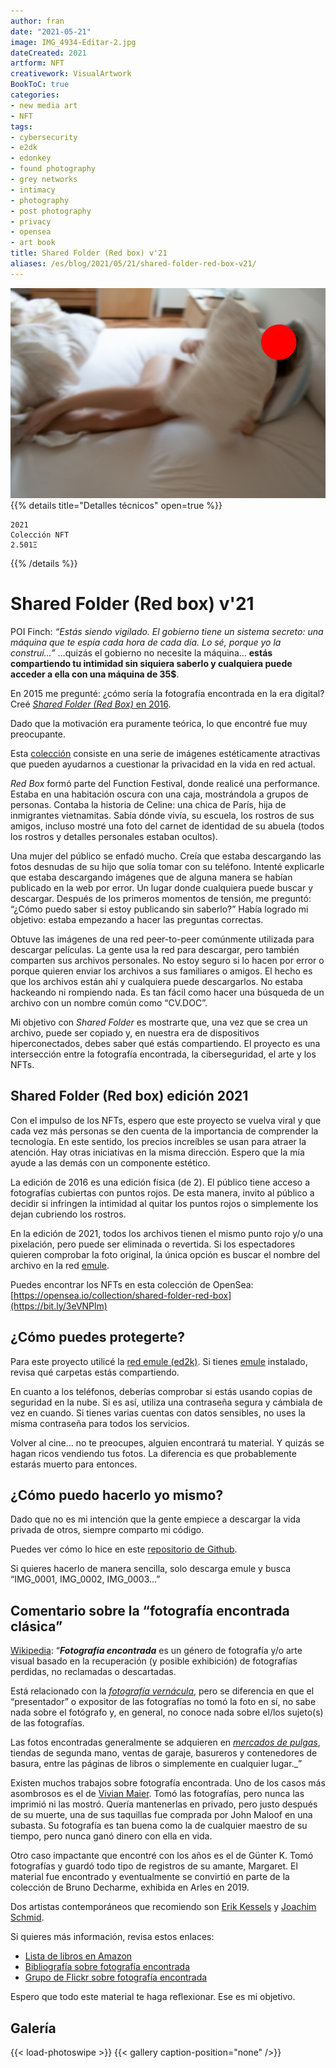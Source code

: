 ```yaml
---
author: fran
date: "2021-05-21"
image: IMG_4934-Editar-2.jpg
dateCreated: 2021
artform: NFT
creativework: VisualArtwork
BookToC: true
categories:
- new media art
- NFT
tags:
- cybersecurity
- e2dk
- edonkey
- found photography
- grey networks
- intimacy
- photography
- post photography
- privacy
- opensea
- art book
title: Shared Folder (Red box) v'21
aliases: /es/blog/2021/05/21/shared-folder-red-box-v21/
---
```

![](IMG_4934-Editar-2.jpg)
{{% details title="Detalles técnicos" open=true %}}
````
2021
Colección NFT
2.501Ξ
````
{{% /details %}}

# Shared Folder (Red box) v'21

POI Finch: _“Estás siendo vigilado. El gobierno tiene un sistema secreto: una máquina que te espía cada hora de cada día. Lo sé, porque yo la construí…”_ …quizás el gobierno no necesite la máquina… **estás compartiendo tu intimidad sin siquiera saberlo y cualquiera puede acceder a ella con una máquina de 35$**.

En 2015 me pregunté: ¿cómo sería la fotografía encontrada en la era digital? Creé [_Shared Folder (Red Box)_ en 2016](../Shared_folder_red_box).

Dado que la motivación era puramente teórica, lo que encontré fue muy preocupante.

Esta [colección](https://bit.ly/3eVNPlm) consiste en una serie de imágenes estéticamente atractivas que pueden ayudarnos a cuestionar la privacidad en la vida en red actual.

_Red Box_ formó parte del Function Festival, donde realicé una performance. Estaba en una habitación oscura con una caja, mostrándola a grupos de personas. Contaba la historia de Celine: una chica de París, hija de inmigrantes vietnamitas. Sabía dónde vivía, su escuela, los rostros de sus amigos, incluso mostré una foto del carnet de identidad de su abuela (todos los rostros y detalles personales estaban ocultos).

Una mujer del público se enfadó mucho. Creía que estaba descargando las fotos desnudas de su hijo que solía tomar con su teléfono. Intenté explicarle que estaba descargando imágenes que de alguna manera se habían publicado en la web por error. Un lugar donde cualquiera puede buscar y descargar. Después de los primeros momentos de tensión, me preguntó: “¿Cómo puedo saber si estoy publicando sin saberlo?” Había logrado mi objetivo: estaba empezando a hacer las preguntas correctas.

Obtuve las imágenes de una red peer-to-peer comúnmente utilizada para descargar películas. La gente usa la red para descargar, pero también comparten sus archivos personales. No estoy seguro si lo hacen por error o porque quieren enviar los archivos a sus familiares o amigos. El hecho es que los archivos están ahí y cualquiera puede descargarlos. No estaba hackeando ni rompiendo nada. Es tan fácil como hacer una búsqueda de un archivo con un nombre común como “CV.DOC”.

Mi objetivo con _Shared Folder_ es mostrarte que, una vez que se crea un archivo, puede ser copiado y, en nuestra era de dispositivos hiperconectados, debes saber qué estás compartiendo. El proyecto es una intersección entre la fotografía encontrada, la ciberseguridad, el arte y los NFTs.

## Shared Folder (Red box) edición 2021

Con el impulso de los NFTs, espero que este proyecto se vuelva viral y que cada vez más personas se den cuenta de la importancia de comprender la tecnología. En este sentido, los precios increíbles se usan para atraer la atención. Hay otras iniciativas en la misma dirección. Espero que la mía ayude a las demás con un componente estético.

La edición de 2016 es una edición física (de 2). El público tiene acceso a fotografías cubiertas con puntos rojos. De esta manera, invito al público a decidir si infringen la intimidad al quitar los puntos rojos o simplemente los dejan cubriendo los rostros.

En la edición de 2021, todos los archivos tienen el mismo punto rojo y/o una pixelación, pero puede ser eliminada o revertida. Si los espectadores quieren comprobar la foto original, la única opción es buscar el nombre del archivo en la red [emule](https://www.emule-project.net/home/perl/general.cgi?l=1).

Puedes encontrar los NFTs en esta colección de OpenSea: [https://opensea.io/collection/shared-folder-red-box](https://bit.ly/3eVNPlm)

## ¿Cómo puedes protegerte?

Para este proyecto utilicé la [red emule (ed2k)](https://en.wikipedia.org/wiki/EDonkey_network). Si tienes [emule](https://www.emule-project.net/home/perl/general.cgi?l=1) instalado, revisa qué carpetas estás compartiendo.

En cuanto a los teléfonos, deberías comprobar si estás usando copias de seguridad en la nube. Si es así, utiliza una contraseña segura y cámbiala de vez en cuando. Si tienes varias cuentas con datos sensibles, no uses la misma contraseña para todos los servicios.

Volver al cine… no te preocupes, alguien encontrará tu material. Y quizás se hagan ricos vendiendo tus fotos. La diferencia es que probablemente estarás muerto para entonces.

## ¿Cómo puedo hacerlo yo mismo?

Dado que no es mi intención que la gente empiece a descargar la vida privada de otros, siempre comparto mi código.

Puedes ver cómo lo hice en este [repositorio de Github](https://github.com/fransimo/shared_folder).

Si quieres hacerlo de manera sencilla, solo descarga emule y busca “IMG\_0001, IMG\_0002, IMG\_0003…”

## Comentario sobre la “fotografía encontrada clásica”

[Wikipedia](https://en.wikipedia.org/wiki/Found_photography): “**_Fotografía encontrada_** es un género de fotografía y/o arte visual basado en la recuperación (y posible exhibición) de fotografías perdidas, no reclamadas o descartadas.

Está relacionado con la [_fotografía vernácula_](https://en.wikipedia.org/wiki/Vernacular_photography), pero se diferencia en que el “presentador” o expositor de las fotografías no tomó la foto en sí, no sabe nada sobre el fotógrafo y, en general, no conoce nada sobre el/los sujeto(s) de las fotografías.

Las fotos encontradas generalmente se adquieren en [_mercados de pulgas_](https://en.wikipedia.org/wiki/Flea_market), tiendas de segunda mano, ventas de garaje, basureros y contenedores de basura, entre las páginas de libros o simplemente en cualquier lugar._”

Existen muchos trabajos sobre fotografía encontrada. Uno de los casos más asombrosos es el de [Vivian Maier](http://www.vivianmaier.com/). Tomó las fotografías, pero nunca las imprimió ni las mostró. Quería mantenerlas en privado, pero justo después de su muerte, una de sus taquillas fue comprada por John Maloof en una subasta. Su fotografía es tan buena como la de cualquier maestro de su tiempo, pero nunca ganó dinero con ella en vida.

Otro caso impactante que encontré con los años es el de Günter K. Tomó fotografías y guardó todo tipo de registros de su amante, Margaret. El material fue encontrado y eventualmente se convirtió en parte de la colección de Bruno Decharme, exhibida en Arles en 2019.

Dos artistas contemporáneos que recomiendo son [Erik Kessels](https://www.erikkessels.com/) y [Joachim Schmid](https://www.lumpenfotografie.de/).

Si quieres más información, revisa estos enlaces:
-   [Lista de libros en Amazon](https://amzn.to/2VV4WYF)
-   [Bibliografía sobre fotografía encontrada](https://foundphotography.nl/bibliografie/)
-   [Grupo de Flickr sobre fotografía encontrada](https://www.flickr.com/groups/1459463@N25/)

Espero que todo este material te haga reflexionar. Ese es mi objetivo.

## Galería
{{< load-photoswipe >}}
{{< gallery caption-position="none" />}}

